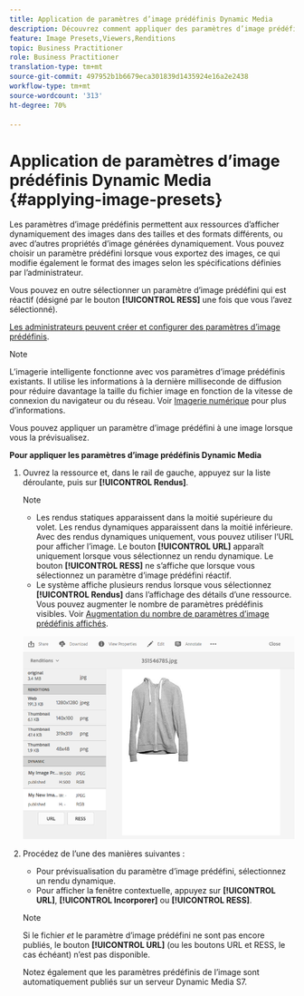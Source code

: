 ```yaml
---
title: Application de paramètres d’image prédéfinis Dynamic Media
description: Découvrez comment appliquer des paramètres d’image prédéfinis Dynamic Media.
feature: Image Presets,Viewers,Renditions
topic: Business Practitioner
role: Business Practitioner
translation-type: tm+mt
source-git-commit: 497952b1b6679eca301839d1435924e16a2e2438
workflow-type: tm+mt
source-wordcount: '313'
ht-degree: 70%

---
```



# Application de paramètres d’image prédéfinis Dynamic Media {#applying-image-presets}

Les paramètres d’image prédéfinis permettent aux ressources d’afficher dynamiquement des images dans des tailles et des formats différents, ou avec d’autres propriétés d’image générées dynamiquement. Vous pouvez choisir un paramètre prédéfini lorsque vous exportez des images, ce qui modifie également le format des images selon les spécifications définies par l’administrateur.

Vous pouvez en outre sélectionner un paramètre d’image prédéfini qui est réactif (désigné par le bouton **[!UICONTROL RESS]** une fois que vous l’avez sélectionné).

[Les administrateurs peuvent créer et configurer des paramètres d’image prédéfinis](managing-image-presets.md).

>[!NOTE]
>
>L’imagerie intelligente fonctionne avec vos paramètres d’image prédéfinis existants. Il utilise les informations à la dernière milliseconde de diffusion pour réduire davantage la taille du fichier image en fonction de la vitesse de connexion du navigateur ou du réseau. Voir [Imagerie numérique](imaging-faq.md) pour plus d’informations.

Vous pouvez appliquer un paramètre d’image prédéfini à une image lorsque vous la prévisualisez.

**Pour appliquer les paramètres d’image prédéfinis Dynamic Media**

1. Ouvrez la ressource et, dans le rail de gauche, appuyez sur la liste déroulante, puis sur **[!UICONTROL Rendus]**.

   >[!NOTE]
   >
   >* Les rendus statiques apparaissent dans la moitié supérieure du volet. Les rendus dynamiques apparaissent dans la moitié inférieure. Avec des rendus dynamiques uniquement, vous pouvez utiliser l’URL pour afficher l’image. Le bouton **[!UICONTROL URL]** apparaît uniquement lorsque vous sélectionnez un rendu dynamique. Le bouton **[!UICONTROL RESS]** ne s’affiche que lorsque vous sélectionnez un paramètre d’image prédéfini réactif.
      >
      >
   * Le système affiche plusieurs rendus lorsque vous sélectionnez **[!UICONTROL Rendus]** dans l’affichage des détails d’une ressource. Vous pouvez augmenter le nombre de paramètres prédéfinis visibles. Voir [Augmentation du nombre de paramètres d’image prédéfinis affichés](managing-image-presets.md#increasing-or-decreasing-the-number-of-image-presets-that-display).


   ![chlimage_1-208](assets/chlimage_1-208.png)

1. Procédez de l’une des manières suivantes :

   * Pour prévisualisation du paramètre d’image prédéfini, sélectionnez un rendu dynamique.
   * Pour afficher la fenêtre contextuelle, appuyez sur **[!UICONTROL URL]**, **[!UICONTROL Incorporer]** ou **[!UICONTROL RESS]**.

   >[!NOTE]
   >
   >Si le fichier *et* le paramètre d’image prédéfini ne sont pas encore publiés, le bouton **[!UICONTROL URL]** (ou les boutons URL et RESS, le cas échéant) n’est pas disponible.
   >
   >Notez également que les paramètres prédéfinis de l’image sont automatiquement publiés sur un serveur Dynamic Media S7.


